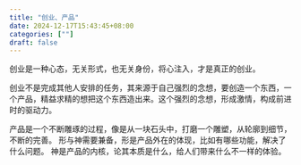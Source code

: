 ```yaml
---
title: "创业、产品"
date: 2024-12-17T15:43:45+08:00
categories: [""]
draft: false
---
```


创业是一种心态，无关形式，也无关身份，将心注入，才是真正的创业。

创业不是完成其他人安排的任务，其来源于自己强烈的念想，要创造一个东西，一个产品，精益求精的想把这个东西造出来。这个强烈的念想，形成激情，构成前进时的驱动力。

产品是一个不断雕琢的过程，像是从一块石头中，打磨一个雕塑，从轮廓到细节，不断的完善。
形与神需要兼备，形是产品外在的体现，比如有哪些功能，解决了什么问题。
神是产品的内核，论其本质是什么，给人们带来什么不一样的体验。








